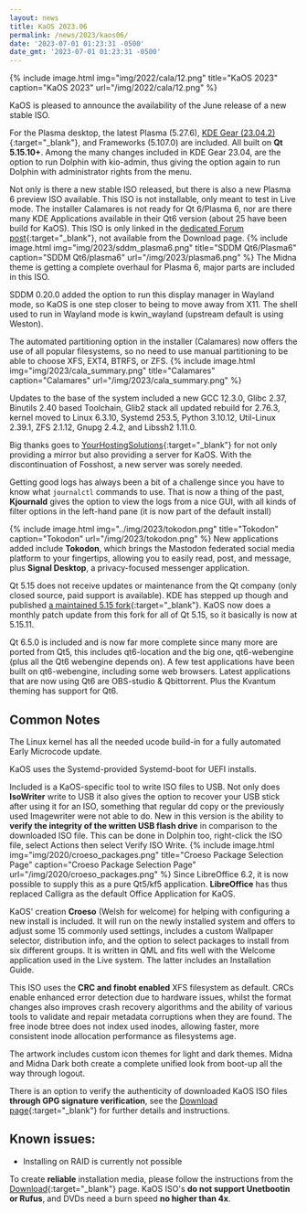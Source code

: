 ```yaml
---
layout: news
title: KaOS 2023.06
permalink: /news/2023/kaos06/
date: '2023-07-01 01:23:31 -0500'
date_gmt: '2023-07-01 01:23:31 -0500'
---
```


{% include image.html
            img="img/2022/cala/12.png"
            title="KaOS 2023"
            caption="KaOS 2023"
            url="/img/2022/cala/12.png" %}
            

KaOS is pleased to announce the availability of the June release of a new stable ISO.

For the Plasma desktop, the latest Plasma (5.27.6), [KDE Gear (23.04.2)](https://kde.org/announcements/gear/23.04.0/){:target="_blank"}, and Frameworks (5.107.0) are included. All built on **Qt 5.15.10+**. Among the many changes included in KDE Gear 23.04, are the option to run Dolphin with kio-admin, thus giving the option again to run Dolphin with administrator rights from the menu.

Not only is there a new stable ISO released, but there is also a new Plasma 6 preview ISO available.  This ISO is not installable, only meant to test in Live mode.  The installer Calamares is not ready for Qt 6/Plasma 6, nor are there many KDE Applications available in their Qt6 version (about 25 have been build for KaOS).  This ISO is only linked in the [dedicated Forum post](https://forum.kaosx.us/d/3072-plasma-6-test-iso){:target="_blank"}, not available from the Download page.
{% include image.html
            img="img/2023/sddm_plasma6.png"
            title="SDDM Qt6/Plasma6"
            caption="SDDM Qt6/plasma6"
            url="/img/2023/plasma6.png" %}
The Midna theme is getting a complete overhaul for Plasma 6, major parts are included in this ISO.

SDDM 0.20.0 added the option to run this display manager in Wayland mode, so KaOS is one step closer to being to move away from X11. The shell used to run in Wayland mode is kwin_wayland (upstream default is using Weston).

The automated partitioning option in the installer (Calamares) now offers the use of all popular filesystems, so no need to use manual partitioning to be able to choose XFS, EXT4, BTRFS, or ZFS.
{% include image.html
            img="img/2023/cala_summary.png"
            title="Calamares"
            caption="Calamares"
            url="/img/2023/cala_summary.png" %}

Updates to the base of the system included a new GCC 12.3.0, Glibc 2.37, Binutils 2.40 based Toolchain, Glib2 stack all updated rebuild for 2.76.3, kernel moved to Linux 6.3.10, Systemd 253.5, Python 3.10.12, Util-Linux 2.39.1, ZFS 2.1.12, Gnupg 2.4.2, and Libssh2 1.11.0.

Big thanks goes to [YourHostingSolutions](https://yourhostingsolutions.com/){:target="_blank"} for not only providing a mirror but also providing a server for KaOS. With the discontinuation of Fosshost, a new server was sorely needed.

Getting good logs has always been a bit of a challenge since you have to know what `journalctl` commands to use. That is now a thing of the past, **Kjournald** gives the option to view the logs from a nice GUI, with all kinds of filter options in the left-hand pane (it is now part of the default install)

{% include image.html
            img="../img/2023/tokodon.png"
            title="Tokodon"
            caption="Tokodon"
            url="/img/2023/tokodon.png" %}
New applications added include **Tokodon**, which brings the Mastodon federated social media platform to your fingertips, allowing you to easily read, post, and message, plus **Signal Desktop**, a privacy-focused messenger application.

Qt 5.15 does not receive updates or maintenance from the Qt company (only closed source, paid support is available). KDE has stepped up though and published [a maintained 5.15 fork](https://dot.kde.org/2021/04/06/announcing-kdes-qt-5-patch-collection){:target="_blank"}. KaOS now does a monthly patch update from this fork for all of Qt 5.15, so it basically is now at 5.15.11.

Qt 6.5.0 is included and is now far more complete since many more are ported from Qt5, this includes qt6-location and the big one, qt6-webengine (plus all the Qt6 webengine depends on). A few test applications have been built on qt6-webengine, including some web browsers. Latest applications that are now using Qt6 are OBS-studio & Qbittorrent. Plus the Kvantum theming has support for Qt6.

## Common Notes
The Linux kernel has all the needed ucode build-in for a fully automated Early Microcode update. 

KaOS uses the Systemd-provided Systemd-boot for UEFI installs.

Included is a KaOS-specific tool to write ISO files to USB. Not only does **IsoWriter** write to USB it also gives the option to recover your USB stick after using it for an ISO, something that regular dd copy or the previously used Imagewriter were not able to do.  New in this version is the ability to **verify the integrity of the written USB flash drive** in comparison to the downloaded ISO file.  This can be done in Dolphin too, right-click the ISO file, select Actions then select Verify ISO Write.
{% include image.html
            img="img/2020/croeso_packages.png"
            title="Croeso Package Selection Page"
            caption="Croeso Package Selection Page"
            url="/img/2020/croeso_packages.png" %}
Since LibreOffice 6.2, it is now possible to supply this as a pure Qt5/kf5 application. **LibreOffice** has thus replaced Calligra as the default Office Application for KaOS.

KaOS' creation **Croeso** (Welsh for welcome) for helping with configuring a new install is included. It will run on the newly installed system and offers to adjust some 15 commonly used settings, includes a custom Wallpaper selector, distribution info, and the option to select packages to install from six different groups.  It is written in QML and fits well with the Welcome application used in the Live system.  The latter includes an Installation Guide.

This ISO uses the **CRC and finobt enabled** XFS filesystem as default. CRCs enable enhanced error detection due to hardware issues, whilst the format changes also improves crash recovery algorithms and the ability of various tools to validate and repair metadata corruptions when they are found. The free inode btree does not index used inodes, allowing faster, more consistent inode allocation performance as filesystems age.

The artwork includes custom icon themes for light and dark themes. Midna and Midna Dark both create a complete unified look from boot-up all the way through logout.

There is an option to verify the authenticity of downloaded KaOS ISO files **through GPG signature verification**, see the [Download page](https://kaosx.us/pages/download/#authenticity-check){:target="_blank"} for further details and instructions.

## Known issues:
* Installing on RAID is currently not possible

To create **reliable** installation media, please follow the instructions from the [Download](http://kaosx.us/download/){:target="_blank"} page. KaOS ISO's **do not support Unetbootin or Rufus**, and DVDs need a burn speed **no higher than 4x**.
